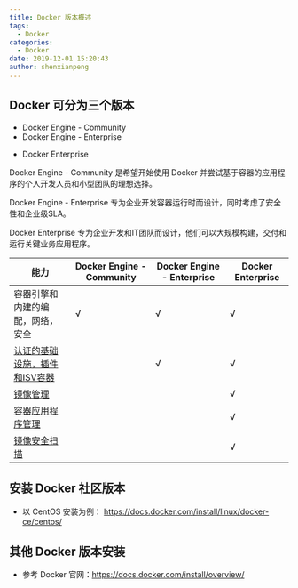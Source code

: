 ```yaml
---
title: Docker 版本概述
tags:
  - Docker
categories:
  - Docker
date: 2019-12-01 15:20:43
author: shenxianpeng
---
```


## Docker 可分为三个版本

* Docker Engine - Community
* Docker Engine - Enterprise
<!-- more -->
* Docker Enterprise

Docker Engine - Community 是希望开始使用 Docker 并尝试基于容器的应用程序的个人开发人员和小型团队的理想选择。

Docker Engine - Enterprise 专为企业开发容器运行时而设计，同时考虑了安全性和企业级SLA。

Docker Enterprise 专为企业开发和IT团队而设计，他们可以大规模构建，交付和运行关键业务应用程序。

| 能力  | Docker Engine - Community | Docker Engine - Enterprise  | Docker Enterprise|
|---|---|---|---|
| 容器引擎和内建的编配，网络，安全 | √ | √ | √ |
| [认证的基础设施，插件和ISV容器](https://docs.docker.com/ee/supported-platforms/#docker-enterprise) | |  √ | √ |
| [镜像管理](https://docs.docker.com/ee/dtr/) | | | √ |
| [容器应用程序管理](https://docs.docker.com/ee/ucp/) | | | √ |
| [镜像安全扫描](https://docs.docker.com/ee/dtr/user/manage-images/scan-images-for-vulnerabilities/) | | | √ |

## 安装 Docker 社区版本

* 以 CentOS 安装为例： https://docs.docker.com/install/linux/docker-ce/centos/

## 其他 Docker 版本安装

* 参考 Docker 官网：https://docs.docker.com/install/overview/
